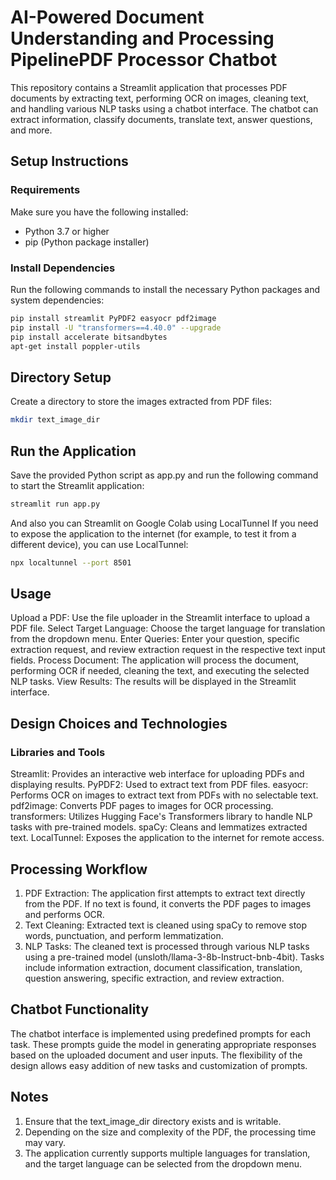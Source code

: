 # AI-Powered Document Understanding and Processing PipelinePDF Processor Chatbot

This repository contains a Streamlit application that processes PDF documents by extracting text, performing OCR on images, cleaning text, and handling various NLP tasks using a chatbot interface. The chatbot can extract information, classify documents, translate text, answer questions, and more.

## Setup Instructions

### Requirements

Make sure you have the following installed:
- Python 3.7 or higher
- pip (Python package installer)

### Install Dependencies

Run the following commands to install the necessary Python packages and system dependencies:

```sh
pip install streamlit PyPDF2 easyocr pdf2image
pip install -U "transformers==4.40.0" --upgrade
pip install accelerate bitsandbytes
apt-get install poppler-utils
```

## Directory Setup
Create a directory to store the images extracted from PDF files:
```sh
mkdir text_image_dir
```

## Run the Application
Save the provided Python script as app.py and run the following command to start the Streamlit application:
```sh
streamlit run app.py
```
And also you can Streamlit on Google Colab using LocalTunnel 
If you need to expose the application to the internet (for example, to test it from a different device), you can use LocalTunnel:

```sh
npx localtunnel --port 8501
```

## Usage
Upload a PDF: Use the file uploader in the Streamlit interface to upload a PDF file.
Select Target Language: Choose the target language for translation from the dropdown menu.
Enter Queries: Enter your question, specific extraction request, and review extraction request in the respective text input fields.
Process Document: The application will process the document, performing OCR if needed, cleaning the text, and executing the selected NLP tasks.
View Results: The results will be displayed in the Streamlit interface.

## Design Choices and Technologies
### Libraries and Tools
Streamlit: Provides an interactive web interface for uploading PDFs and displaying results.
PyPDF2: Used to extract text from PDF files.
easyocr: Performs OCR on images to extract text from PDFs with no selectable text.
pdf2image: Converts PDF pages to images for OCR processing.
transformers: Utilizes Hugging Face's Transformers library to handle NLP tasks with pre-trained models.
spaCy: Cleans and lemmatizes extracted text.
LocalTunnel: Exposes the application to the internet for remote access.

## Processing Workflow
1. PDF Extraction: The application first attempts to extract text directly from the PDF. If no text is found, it converts the PDF pages to images and performs OCR.
2. Text Cleaning: Extracted text is cleaned using spaCy to remove stop words, punctuation, and perform lemmatization.
3. NLP Tasks: The cleaned text is processed through various NLP tasks using a pre-trained model (unsloth/llama-3-8b-Instruct-bnb-4bit). Tasks include information extraction, document classification, translation, question answering, specific extraction, and review extraction.

## Chatbot Functionality
The chatbot interface is implemented using predefined prompts for each task. These prompts guide the model in generating appropriate responses based on the uploaded document and user inputs. The flexibility of the design allows easy addition of new tasks and customization of prompts.

## Notes
1. Ensure that the text_image_dir directory exists and is writable.
2. Depending on the size and complexity of the PDF, the processing time may vary.
3. The application currently supports multiple languages for translation, and the target language can be selected from the dropdown menu.

